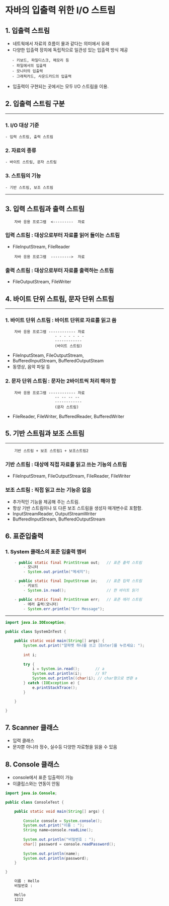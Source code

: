 자바의 입출력 위한 I/O 스트림
===============================
## 1. 입출력 스트림
* 네트웍에서 자료의 흐름이 물과 같다는 의미에서 유래
* 다양한 입출력 장치에 독립적으로 일관성 있는 입출력 방식 제공
```
   - 키보드, 파일디스크, 메모리 등
   - 파일에서의 입출력
   - 모니터의 입출력
   - 그래픽카드, 사운드카드의 입출력
```

* 입출력이 구현되는 곳에서는 모두 I/O 스트림을 이용.

## 2. 입출력 스트림 구분
---
### 1. I/O 대상 기준
    - 입력 스트림, 출력 스트림
### 2. 자료의 종류
    - 바이트 스트림, 문자 스트림
### 3. 스트림의 기능
    - 기반 스트림, 보조 스트림
---
## 3. 입력 스트림과 출력 스트림
        자바 응용 프로그램  <---------  자료 
### 입력 스트림 : 대상으로부터 자료를 읽어 들이는 스트림
* FileInputStream, FileReader
```
    자바 응용 프로그램  --------->  자료
```
### 출력 스트림 : 대상으로부터 자료를 출력하는 스트림
* FileOutputStream, FileWriter

## 4. 바이트 단위 스트림, 문자 단위 스트림
---
### 1. 바이트 단위 스트림 : 바이트 단위로 자료를 읽고 씀
        자바 응용 프로그램 ------------ 자료
                          - - - - - - -
                          ------------
                          (바이트 스트림)


* FileInputSteam, FileOutputStream,  
* BufferedInputStream, BufferedOutputSteam
* 동영상, 음악 파일 등

### 2. 문자 단위 스트림 : 문자는 2바이트씩 처리 해야 함
        자바 응용 프로그램 ------------ 자료
                          -- -- -- --
                          ------------
                          (문자 스트림)
* FileReader, FileWriter, BufferedReader, BufferedWriter

## 5. 기반 스트림과 보조 스트림
---
        기반 스트림 + 보조 스트림1 + 보조스트림2
### 기반 스트림 : 대상에 직접 자료를 읽고 쓰는 기능의 스트림 
* FileInputStream, FileOutputStream, FileReader, FileWriter
### 보조 스트림 : 직접 읽고 쓰는 기능은 없음
* 추가적인 기능을 제공해 주는 스트림.
* 항상 기반 스트림이나 또 다른 보조 스트림을 생성자 매개변수로 포함함.
* InputStreamReader, OutputStreamWriter 
* BufferedInputStream, BufferedOutputStream

## 6. 표준입출력
### 1. System 클래스의 표준 입출력 멤버
```java
    - public static final PrintStream out;   // 표준 출력 스트림 
        - 모니터
        - System.out.println("메세지");

    - public static final InputStream in;    // 표준 입력 스트림 
        - 키보드
        - System.in.read();                  // 한 바이트 읽기

    - public static final PrintStream err;   // 표준 에러 스트림
        - 에러 출력(모니터)
        - System.err.println("Err Message");
```
---
```java
import java.io.IOException;

public class SystemInTest {

	public static void main(String[] args) {
		System.out.print("알파벳 하나를 쓰고 [Enter]를 누르세요: ");
		
		int i;
		
		try {
			i = System.in.read();		// a
			System.out.println(i);		// 97
			System.out.println((char)i); // char형으로 변환 a
		} catch (IOException e) {
			e.printStackTrace();
		}

	}

}
```
## 7. Scanner 클래스
* 입력 클래스
* 문자뿐 아니라 정수, 실수등 다양한 자료형을 읽을 수 있음

## 8. Console 클래스
* console에서 표준 입출력이 가능
* 이클립스와는 연동이 안됨
```java
import java.io.Console;

public class ConsoleTest {

	public static void main(String[] args) {
		
		Console console = System.console();
		System.out.print("이름 : ");
		String name=console.readLine();
		
		System.out.println("비밀번호 : ");
		char[] password = console.readPassword();
		
		System.out.println(name);
		System.out.println(password);
	}

}
```
```cmd
    이름 : Hello
    비밀번호 :

    Hello
    1212
```
